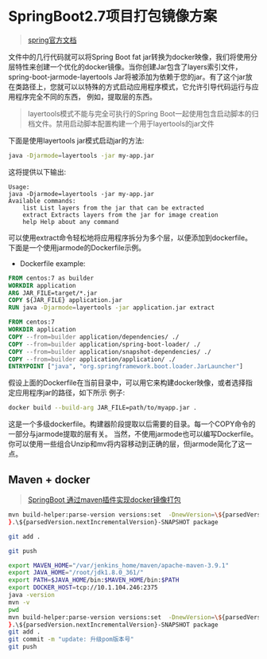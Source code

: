 # SpringBoot2.7项目打包镜像方案 

> [spring官方文档](https://docs.spring.io/spring-boot/docs/2.7.7/reference/pdf/spring-boot-reference.pdf#page=427&zoom=100,0,686)

文件中的几行代码就可以将Spring Boot fat jar转换为docker映像，我们将使用分层特性来创建一个优化的docker镜像。当你创建Jar包含了layers索引文件，spring-boot-jarmode-layertools Jar将被添加为依赖于您的jar。有了这个jar放在类路径上，您就可以以特殊的方式启动应用程序模式，它允许引导代码运行与应用程序完全不同的东西，
例如，提取层的东西。
> layertools模式不能与完全可执行的Spring Boot一起使用包含启动脚本的归档文件。禁用启动脚本配置构建一个用于layertools的jar文件

下面是使用layertools jar模式启动jar的方法:

```bash
java -Djarmode=layertools -jar my-app.jar
```

这将提供以下输出:

```shell
Usage:   
java -Djarmode=layertools -jar my-app.jar 
Available commands:   
    list List layers from the jar that can be extracted   
    extract Extracts layers from the jar for image creation   
    help Help about any command 
```

可以使用extract命令轻松地将应用程序拆分为多个层，以便添加到dockerfile。下面是一个使用jarmode的Dockerfile示例。

- Dockerfile example:

```Dockerfile
FROM centos:7 as builder 
WORKDIR application 
ARG JAR_FILE=target/*.jar 
COPY ${JAR_FILE} application.jar 
RUN java -Djarmode=layertools -jar application.jar extract

FROM centos:7 
WORKDIR application 
COPY --from=builder application/dependencies/ ./ 
COPY --from=builder application/spring-boot-loader/ ./ 
COPY --from=builder application/snapshot-dependencies/ ./ 
COPY --from=builder application/application/ ./ 
ENTRYPOINT ["java", "org.springframework.boot.loader.JarLauncher"] 
```

假设上面的Dockerfile在当前目录中，可以用它来构建docker映像，或者选择指定应用程序jar的路径，如下所示
例子:
```bash
docker build --build-arg JAR_FILE=path/to/myapp.jar .
```

这是一个多级dockerfile。构建器阶段提取以后需要的目录。每一个COPY命令的一部分与jarmode提取的层有关。
当然，不使用jarmode也可以编写Dockerfile。你可以使用一些组合Unzip和mv将内容移动到正确的层，但jarmode简化了这一点。

## Maven + docker
> [SpringBoot 通过maven插件实现docker镜像打包](https://juejin.cn/post/7155277691850555429)

```bash
mvn build-helper:parse-version versions:set  -DnewVersion=\${parsedVersion.majorVersion}.\${parsedVersion.minorVersion
}.\${parsedVersion.nextIncrementalVersion}-SNAPSHOT package

git add .

git push

export MAVEN_HOME="/var/jenkins_home/maven/apache-maven-3.9.1"
export JAVA_HOME="/root/jdk1.8.0_361/"
export PATH=$JAVA_HOME/bin:$MAVEN_HOME/bin:$PATH
export DOCKER_HOST=tcp://10.1.104.246:2375
java -version
mvn -v
pwd
mvn build-helper:parse-version versions:set  -DnewVersion=\${parsedVersion.majorVersion}.\${parsedVersion.minorVersion
}.\${parsedVersion.nextIncrementalVersion}-SNAPSHOT package
git add .
git commit -m "update: 升级pom版本号"
git push
```